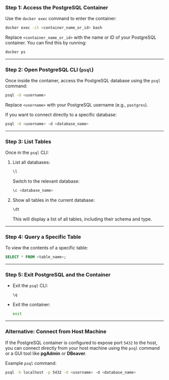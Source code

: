 ### **Step 1: Access the PostgreSQL Container**

Use the `docker exec` command to enter the container:

```bash
docker exec -it <container_name_or_id> bash
```

Replace `<container_name_or_id>` with the name or ID of your PostgreSQL container. You can find this by running:

```bash
docker ps
```

---

### **Step 2: Open PostgreSQL CLI (`psql`)**

Once inside the container, access the PostgreSQL database using the `psql` command:

```bash
psql -U <username>
```

Replace `<username>` with your PostgreSQL username (e.g., `postgres`).

If you want to connect directly to a specific database:

```bash
psql -U <username> -d <database_name>
```

---

### **Step 3: List Tables**

Once in the `psql` CLI:

1. List all databases:
   ```sql
   \l
   ```
   Switch to the relevant database:
   ```sql
   \c <database_name>
   ```
2. Show all tables in the current database:
   ```sql
   \dt
   ```
   This will display a list of all tables, including their schema and type.

---

### **Step 4: Query a Specific Table**

To view the contents of a specific table:

```sql
SELECT * FROM <table_name>;
```

---

### **Step 5: Exit PostgreSQL and the Container**

- Exit the `psql` CLI:
  ```bash
  \q
  ```
- Exit the container:
  ```bash
  exit
  ```

---

### **Alternative: Connect from Host Machine**

If the PostgreSQL container is configured to expose port `5432` to the host, you can connect directly from your host machine using the `psql` command or a GUI tool like **pgAdmin** or **DBeaver**.

Example `psql` command:

```bash
psql -h localhost -p 5432 -U <username> -d <database_name>
```
